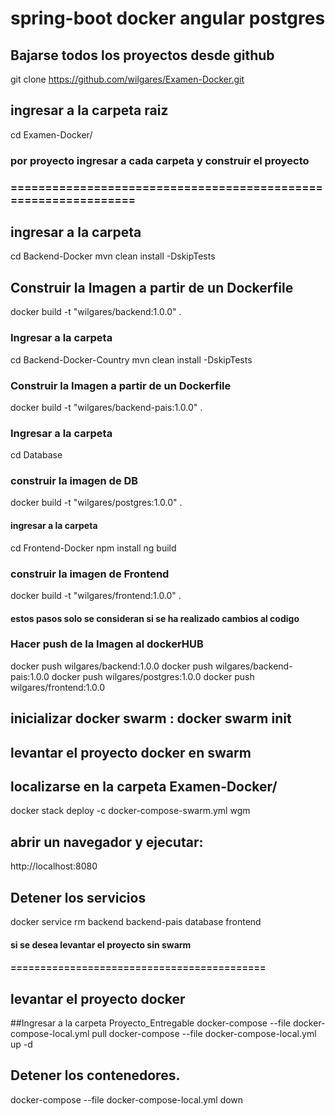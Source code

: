 # spring-boot docker angular postgres


## Bajarse todos los proyectos desde github
git clone https://github.com/wilgares/Examen-Docker.git

## ingresar a la carpeta raiz
cd Examen-Docker/



### por proyecto ingresar a cada carpeta y construir el proyecto
### ===============================================================



## ingresar a la carpeta 
cd Backend-Docker 
mvn clean install -DskipTests

## Construir la Imagen a partir de un Dockerfile
docker build -t "wilgares/backend:1.0.0" .



### Ingresar a la carpeta 
cd Backend-Docker-Country
mvn clean install -DskipTests

### Construir la Imagen a partir de un Dockerfile
docker build -t "wilgares/backend-pais:1.0.0" .



### Ingresar a la carpeta 
cd Database
### construir la imagen de DB
docker build -t "wilgares/postgres:1.0.0" .



#### ingresar a la carpeta 
cd Frontend-Docker
npm install
ng build
### construir la imagen de Frontend
docker build -t "wilgares/frontend:1.0.0" .



#### estos pasos solo se consideran si se ha realizado cambios al codigo
### Hacer push de la Imagen al dockerHUB
docker push wilgares/backend:1.0.0
docker push wilgares/backend-pais:1.0.0
docker push wilgares/postgres:1.0.0
docker push wilgares/frontend:1.0.0


## inicializar docker swarm :  docker swarm init
## levantar el proyecto docker en swarm
## localizarse en la carpeta Examen-Docker/
docker stack deploy -c docker-compose-swarm.yml  wgm

## abrir un navegador y ejecutar:
http://localhost:8080


## Detener los servicios
docker service rm backend backend-pais database frontend



#### si se desea levantar el proyecto sin swarm
#### ===========================================
## levantar el proyecto docker
##Ingresar a la carpeta Proyecto_Entregable
docker-compose --file docker-compose-local.yml pull
docker-compose --file docker-compose-local.yml up -d

## Detener los contenedores.
docker-compose --file docker-compose-local.yml down


